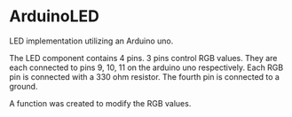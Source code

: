 # ArduinoLED
LED implementation utilizing an Arduino uno.

The LED component contains 4 pins.
  3 pins control RGB values. They are each connected to pins 9, 10, 11 on the arduino uno respectively.
  Each RGB pin is connected with a 330 ohm resistor.
  The fourth pin is connected to a ground.

A function was created to modify the RGB values.
